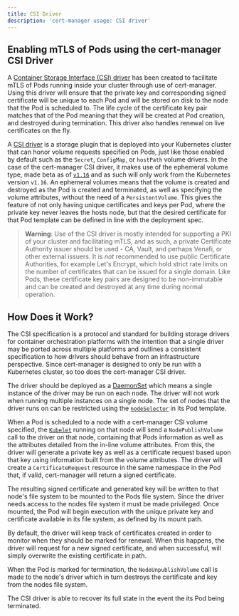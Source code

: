 ```yaml
---
title: CSI Driver
description: 'cert-manager usage: CSI driver'
---
```


<div style={{textAlign: "center"}}>
<object data="/images/request-certificate-overview/request-certificate-csi.svg"></object>
</div>

## Enabling mTLS of Pods using the cert-manager CSI Driver

A [Container Storage Interface (CSI)
driver](csi-driver.md) has been created to
facilitate mTLS of Pods running inside your cluster through use of cert-manager.
Using this driver will ensure that the private key and corresponding signed
certificate will be unique to each Pod and will be stored on disk to the node
that the Pod is scheduled to. The life cycle of the certificate key pair matches
that of the Pod meaning that they will be created at Pod creation, and destroyed
during termination. This driver also handles renewal on live certificates on the
fly.

A [CSI
driver](https://github.com/container-storage-interface/spec/blob/master/spec.md)
is a storage plugin that is deployed into your Kubernetes cluster that can
honor volume requests specified on Pods, just like those enabled by default such as
the `Secret`, `ConfigMap`, or `hostPath` volume drivers. In the case of the cert-manager
CSI driver, it makes use of the ephemeral volume type, made beta as of
[`v1.16`](https://kubernetes.io/docs/concepts/storage/volumes/#csi-ephemeral-volumes)
and as such will only work from the Kubernetes version `v1.16`. An ephemeral
volumes means that the volume is created and destroyed as the Pod is created and
terminated, as well as specifying the volume attributes, without the need of a
`PersistentVolume`. This gives the feature of not only having unique
certificates and keys per Pod, where the private key never leaves the hosts
node, but that the desired certificate for that Pod template can be defined in
line with the deployment spec.

> **Warning**: Use of the CSI driver is mostly intended for supporting a PKI of
> your cluster and facilitating mTLS, and as such, a private Certificate
> Authority issuer should be used - CA, Vault, and perhaps Venafi, or other
> external issuers. It is *not* recommended to use public Certificate
> Authorities, for example Let's Encrypt, which hold strict rate limits on the
> number of certificates that can be issued for a single domain. Like Pods,
> these certificate key pairs are designed to be non-immutable and can be
> created and destroyed at any time during normal operation.

## How Does it Work?

The CSI specification is a protocol and standard for building storage drivers
for container orchestration platforms with the intention that a single driver
may be ported across multiple platforms and outlines a consistent specification
to how drivers should behave from an infrastructure perspective. Since
cert-manager is designed to only be run with a Kubernetes cluster, so too does
the cert-manager CSI driver.

The driver should be deployed as a
[DaemonSet](https://kubernetes.io/docs/concepts/workloads/controllers/daemonset/)
which means a single instance of the driver may be run on each node. The driver
will not work when running multiple instances on a single node. The set of nodes
that the driver runs on can be restricted using the
[`nodeSelector`](https://kubernetes.io/docs/concepts/configuration/assign-pod-node/)
in its Pod template.

When a Pod is scheduled to a node with a cert-manager CSI volume specified, the
[`Kubelet`](https://kubernetes.io/docs/concepts/overview/components/#kubelet)
running on that node will send a `NodePublishVolume` call to the driver on that
node, containing that Pods information as well as the attributes detailed from
the in-line volume attributes. From this, the driver will generate a private key
as well as a certificate request based upon that key using information built
from the volume attributes. The driver will create a `CertificateRequest`
resource in the same namespace in the Pod that, if valid, cert-manager will
return a signed certificate.

The resulting signed certificate and generated key will be written to that
node's file system to be mounted to the Pods file system. Since the driver needs
access to the nodes file system it must be made privileged. Once mounted, the
Pod will begin execution with the unique private key and certificate available in
its file system, as defined by its mount path.

By default, the driver will keep track of certificates created in order to
monitor when they should be marked for renewal. When this happens, the driver
will request for a new signed certificate, and when successful, will simply
overwrite the existing certificate in path.

When the Pod is marked for termination, the `NodeUnpublishVolume` call is made
to the node's driver which in turn destroys the certificate and key from the
nodes file system.

The CSI driver is able to recover its full state in the event the its Pod being
terminated.
